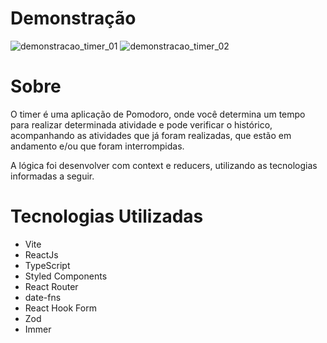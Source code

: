 # Demonstração

![demonstracao_timer_01](https://github.com/JuliaCrumenauer/timer/assets/67925313/d248d56c-915b-49c3-84dd-5db6539e6a86)
![demonstracao_timer_02](https://github.com/JuliaCrumenauer/timer/assets/67925313/4c5b1783-94dc-49d0-a7a8-1b911a074ce9)

# Sobre

O timer é uma aplicação de Pomodoro, onde você determina um tempo para realizar determinada atividade e pode verificar o histórico, acompanhando as atividades que já foram realizadas, que estão em andamento e/ou que foram interrompidas.

A lógica foi desenvolver com context e reducers, utilizando as tecnologias informadas a seguir.

# Tecnologias Utilizadas
- Vite
- ReactJs
- TypeScript
- Styled Components
- React Router
- date-fns
- React Hook Form
- Zod
- Immer
